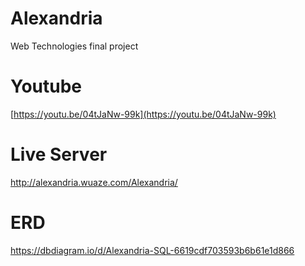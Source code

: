 # Alexandria
 Web Technologies final project

# Youtube
[https://youtu.be/04tJaNw-99k](https://youtu.be/04tJaNw-99k)

# Live Server
http://alexandria.wuaze.com/Alexandria/

# ERD
https://dbdiagram.io/d/Alexandria-SQL-6619cdf703593b6b61e1d866
